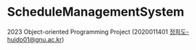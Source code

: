 # ScheduleManagementSystem
2023 Object-oriented Programming Project (2020011401 정희도-huido01@gnu.ac.kr)
